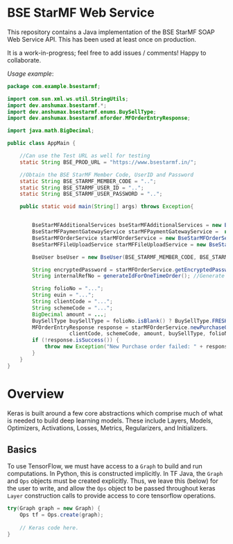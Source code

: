 
# BSE StarMF Web Service

This repository contains a Java implementation of the BSE StarMF SOAP Web Service API.
This has been used at least once on production.

It is a work-in-progress; feel free to add issues / comments! Happy to collaborate. 
 
 
*Usage example*:
```java
package com.example.bsestarmf;

import com.sun.xml.ws.util.StringUtils;
import dev.anshumax.bsestarmf.*;
import dev.anshumax.bsestarmf.enums.BuySellType;
import dev.anshumax.bsestarmf.mforder.MFOrderEntryResponse;

import java.math.BigDecimal;

public class AppMain {

    //Can use the Test URL as well for testing
    static String BSE_PROD_URL = "https://www.bsestarmf.in/";

    //Obtain the BSE StarMF Member Code, UserID and Password
    static String BSE_STARMF_MEMBER_CODE = "..";
    static String BSE_STARMF_USER_ID = "..";
    static String BSE_STARMF_USER_PASSWORD = "..";

    public static void main(String[] args) throws Exception{


        BseStarMFAdditionalServices bseStarMFAdditionalServices = new BseStarMFAdditionalServices(BSE_PROD_URL);
        BseStarMFPaymentGatewayService starMFPaymentGatewayService =  new BseStarMFPaymentGatewayService(BSE_PROD_URL);
        BseStarMFOrderService starMFOrderService = new BseStarMFOrderService(BSE_PROD_URL);
        BseStarMFFileUploadService starMFFileUploadService = new BseStarMFFileUploadService(BSE_PROD_URL);

        BseUser bseUser = new BseUser(BSE_STARMF_MEMBER_CODE, BSE_STARMF_USER_ID, BSE_STARMF_USER_PASSWORD);

        String encryptedPassword = starMFOrderService.getEncryptedPassword(bseUser);
        String internalRefNo = generateIdForOneTimeOrder(); //Generate or obtain an internal reference ID

        String folioNo = "...";
        String euin = "...";
        String clientCode = "...";
        String schemeCode = "...";
        BigDecimal amount = ...;
        BuySellType buySellType = folioNo.isBlank() ? BuySellType.FRESH : BuySellType.ADDITIONAL;
        MFOrderEntryResponse response = starMFOrderService.newPurchaseOrder(bseUser, euin, internalRefNo,
                    clientCode, schemeCode, amount, buySellType, folioNo, encryptedPassword);
        if (!response.isSuccess()) {
            throw new Exception("New Purchase order failed: " + response.getBseRemarks());
        }
    }
}

```


Overview
==
Keras is built around a few core abstractions which comprise much of what is needed to build deep learning models. 
These include Layers, Models, Optimizers, Activations, Losses, Metrics, Regularizers, and Initializers.

Basics
--
To use TensorFlow, we must have access to a `Graph` to build and run computations. In Python, this is constructed
implicitly. In TF Java, the `Graph` and `Ops` objects must be created explicitly. Thus, we
leave this (below) for the user to write, and allow the `Ops` object to be passed
throughout keras `Layer` construction calls to provide access to core tensorflow operations.

```java
try(Graph graph = new Graph) {
    Ops tf = Ops.create(graph);
    
    // Keras code here.
}
```
